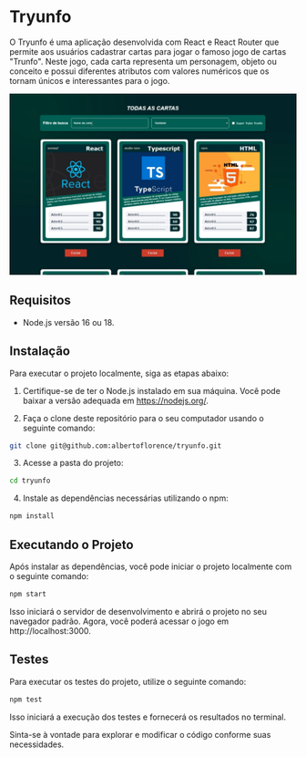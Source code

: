 # Tryunfo

O Tryunfo é uma aplicação desenvolvida com React e React Router que permite aos usuários cadastrar cartas para jogar o famoso jogo de cartas "Trunfo". Neste jogo, cada carta representa um personagem, objeto ou conceito e possui diferentes atributos com valores numéricos que os tornam únicos e interessantes para o jogo.

![Preview do Recipes App](./tryunfo.jpg)

## Requisitos

- Node.js versão 16 ou 18.

## Instalação

Para executar o projeto localmente, siga as etapas abaixo:

1. Certifique-se de ter o Node.js instalado em sua máquina. Você pode baixar a versão adequada em https://nodejs.org/.

2. Faça o clone deste repositório para o seu computador usando o seguinte comando:

```bash
git clone git@github.com:albertoflorence/tryunfo.git
```

3. Acesse a pasta do projeto:

```bash
cd tryunfo
```

4. Instale as dependências necessárias utilizando o npm:

```bash
npm install
```

## Executando o Projeto

Após instalar as dependências, você pode iniciar o projeto localmente com o seguinte comando:

```bash
npm start
```

Isso iniciará o servidor de desenvolvimento e abrirá o projeto no seu navegador padrão. Agora, você poderá acessar o jogo em http://localhost:3000.

## Testes

Para executar os testes do projeto, utilize o seguinte comando:

```bash
npm test
```

Isso iniciará a execução dos testes e fornecerá os resultados no terminal.

Sinta-se à vontade para explorar e modificar o código conforme suas necessidades.
